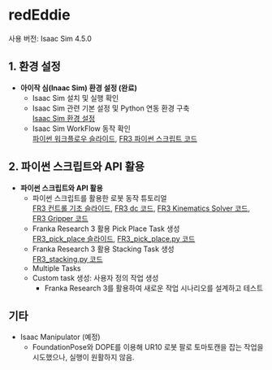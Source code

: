 # redEddie

사용 버전: Isaac Sim 4.5.0  

## 1. 환경 설정

- **아이작 심(Inaac Sim) 환경 설정 (완료)**  
  - Isaac Sim 설치 및 실행 확인  
  - Isaac Sim 관련 기본 설정 및 Python 연동 환경 구축  
    [Isaac Sim 환경 설정](https://docs.google.com/presentation/d/1CxznysS31_eivuw4XQwRi4XAVka0ZGLmdPLkh7UrW18/edit?usp=sharing)
  - Isaac Sim WorkFlow 동작 확인  
    [파이썬 워크플로우 슬라이드](https://docs.google.com/presentation/d/1tuupP8WfmBjFYPCMPFUajpIGdrajUykwrJfQsscG4X4/edit?usp=sharing), [FR3 파이썬 스크립트 코드](https://github.com/airobotics01/redEddie/blob/main/2_single_dof_velocity_control%20copy%202.py)

## 2. 파이썬 스크립트와 API 활용

- **파이썬 스크립트와 API 활용**  
  - 파이썬 스크립트를 활용한 로봇 동작 튜토리얼  
    [FR3 컨트롤 기초 슬라이드](https://docs.google.com/presentation/d/1ImJbjB4ewEsP1DvQoYI8wH1XchSMkLhhVbunT6sv5l8/edit?usp=sharing), [FR3 dc 코드](https://github.com/airobotics01/redEddie/blob/main/3_dynamic_control_basic_usage.py), [FR3 Kinematics Solver 코드](https://github.com/airobotics01/redEddie/blob/main/FR3_EE_pose_control.py), [FR3 Gripper 코드](https://github.com/airobotics01/redEddie/blob/main/FR3_gripper.py)
  - Franka Research 3 활용 Pick Place Task 생성  
    [FR3_pick_place 슬라이드](https://docs.google.com/presentation/d/1Utw_5IjKaYB-rfhFC_A1U_ccb3WO2LkoUuoIVhKKxfQ/edit?usp=sharing),  [FR3_pick_place.py 코드](https://github.com/airobotics01/redEddie/blob/main/FR3_pick_place.py)
  - Franka Research 3 활용 Stacking Task 생성  
    [FR3_stacking.py 코드](https://github.com/airobotics01/redEddie/blob/4.5.0/FR3_stacking.py)
  - Multiple Tasks  
  - Custom task 생성: 사용자 정의 작업 생성  
    - Franka Research 3를 활용하여 새로운 작업 시나리오를 설계하고 테스트


## 기타

- Isaac Manipulator (예정)  
  - FoundationPose와 DOPE를 이용해 UR10 로봇 팔로 토마토캔을 잡는 작업을 시도했으나, 실행이 원활하지 않음.
